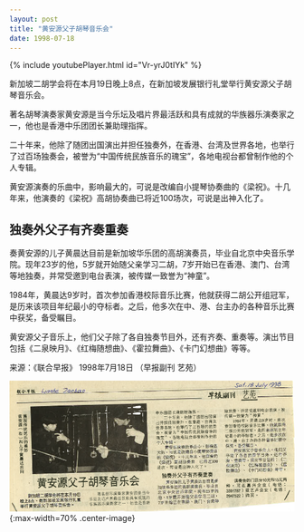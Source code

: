 ```yaml
---
layout: post
title: "黄安源父子胡琴音乐会"
date: 1998-07-18
---
```


{% include youtubePlayer.html id="Vr-yrJ0tIYk" %}

新加坡二胡学会将在本月19日晚上8点，在新加坡发展银行礼堂举行黄安源父子胡琴音乐会。

著名胡琴演奏家黄安源是当今乐坛及唱片界最活跃和具有成就的华族器乐演奏家之一，他也是香港中乐团团长兼助理指挥。

二十年来，他除了随团出国演出并担任独奏外，在香港、台湾及世界各地，也举行了过百场独奏会，被誉为“中国传统民族音乐的瑰宝”，各地电视台都曾制作他的个人专辑。

黄安源演奏的乐曲中，影响最大的，可说是改编自小提琴协奏曲的《梁祝》。十几年来，他演奏的《梁祝》高胡协奏曲已将近100场次，可说是出神入化了。

## 独奏外父子有齐奏重奏

奏黄安源的儿子黄晨达目前是新加坡华乐团的高胡演奏员，毕业自北京中央音乐学院。现年23岁的他，5岁就开始随父亲学习二胡，7岁开始已在香港、澳门、台湾等地独奏，并常受邀到电台表演，被传媒一致誉为“神童”。

1984年，黄晨达9岁时，首次参加香港校际音乐比赛，他就获得二胡公开组冠军，是历来该项目年纪最小的夺标者。之后，他多次在中、港、台主办的各种音乐比赛中获奖，备受瞩目。

黄安源父子音乐上，他们父子除了各自独奏节目外，还有齐奏、重奏等。演出节目包括《二泉映月》、《红梅随想曲》、《霍拉舞曲》、《卡门幻想曲》等等。

来源：《联合早报》 1998年7月18日 （早报副刊 艺苑）

![](/files/huang-an-yuan-concert.png){:max-width=70% .center-image}